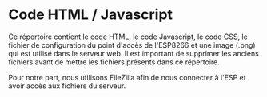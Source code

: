 # Code HTML / Javascript
Ce répertoire contient le code HTML, le code Javascript, le code CSS, le fichier de configuration du point d'accès de l'ESP8266 et une image (.png) qui est utilisé dans le serveur web.
Il est important de supprimer les anciens fichiers avant de mettre les fichiers présents dans ce répertoire. 

Pour notre part, nous utilisons FileZilla afin de nous connecter à l'ESP et avoir accès aux fichiers du serveur.
